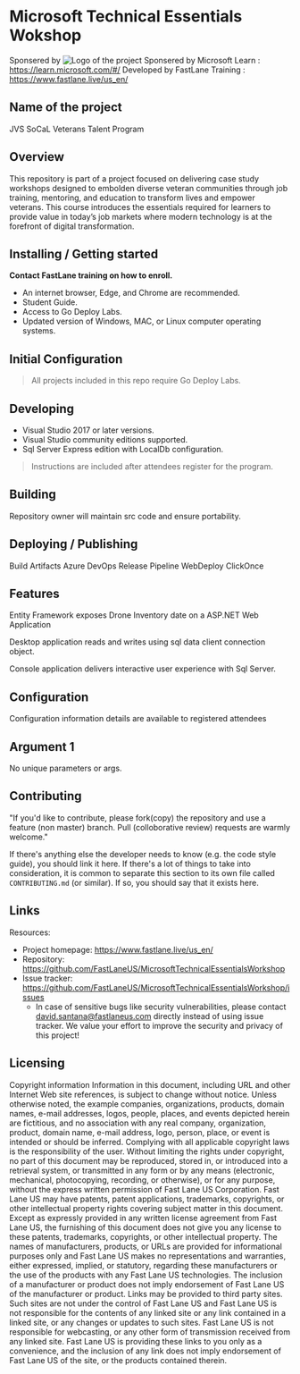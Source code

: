 # Microsoft Technical Essentials Wokshop
Sponsered by ![Logo of the project](https://biz.prlog.org/JVSSoCal/logo.jpg)
Sponsered by Microsoft Learn : https://learn.microsoft.com/#/
Developed by FastLane Training : https://www.fastlane.live/us_en/


## Name of the project
JVS SoCaL Veterans Talent Program

## Overview
This repository is part of a project focused on delivering case study workshops designed to embolden diverse veteran communities through job training, mentoring, and education to transform lives and empower veterans. This course introduces the essentials required for learners to provide value in today’s job markets where modern technology is at the forefront of digital transformation.

## Installing / Getting started

**Contact FastLane training on how to enroll.**
- An internet browser, Edge, and Chrome are recommended.
- Student Guide.
- Access to Go Deploy Labs.
- Updated version of Windows, MAC, or Linux computer operating systems.

## Initial Configuration

> All projects included in this repo require Go Deploy Labs.

## Developing

- Visual Studio 2017 or later versions.
- Visual Studio community editions supported.
- Sql Server Express edition with LocalDb configuration.


> Instructions are included after attendees register for the program.

## Building

Repository owner will maintain src code and ensure portability.

## Deploying / Publishing

Build Artifacts
Azure DevOps Release Pipeline
WebDeploy
ClickOnce

## Features

Entity Framework exposes Drone Inventory date on a ASP.NET Web Application

Desktop application reads and writes using sql data client connection object.

Console application delivers interactive user experience with Sql Server.

## Configuration

Configuration information details are available to registered attendees

## Argument 1
No unique parameters or args.


## Contributing

"If you'd like to contribute, please fork(copy) the repository and use a feature (non master)
branch. Pull (colloborative review) requests are warmly welcome."

If there's anything else the developer needs to know (e.g. the code style
guide), you should link it here. If there's a lot of things to take into
consideration, it is common to separate this section to its own file called
`CONTRIBUTING.md` (or similar). If so, you should say that it exists here.

## Links

Resources:

- Project homepage: https://www.fastlane.live/us_en/
- Repository: https://github.com/FastLaneUS/MicrosoftTechnicalEssentialsWorkshop
- Issue tracker: https://github.com/FastLaneUS/MicrosoftTechnicalEssentialsWorkshop/issues
  - In case of sensitive bugs like security vulnerabilities, please contact
    david.santana@fastlaneus.com directly instead of using issue tracker. We value your effort
    to improve the security and privacy of this project!


## Licensing
Copyright information
Information in this document, including URL and other Internet Web site references, is subject to change without notice. Unless otherwise noted, the example companies, organizations, products, domain names, e-mail addresses, logos, people, places, and events depicted herein are fictitious, and no association with any real company, organization, product, domain name, e-mail address, logo, person, place, or event is intended or should be inferred. Complying with all applicable copyright laws is the responsibility of the user. Without limiting the rights under copyright, no part of this document may be reproduced, stored in, or introduced into a retrieval system, or transmitted in any form or by any means (electronic, mechanical, photocopying, recording, or otherwise), or for any purpose, without the express written permission of Fast Lane US Corporation.
Fast Lane US may have patents, patent applications, trademarks, copyrights, or other intellectual property rights covering subject matter in this document. Except as expressly provided in any written license agreement from Fast Lane US, the furnishing of this document does not give you any license to these patents, trademarks, copyrights, or other intellectual property.
The names of manufacturers, products, or URLs are provided for informational purposes only and Fast Lane US makes no representations and warranties, either expressed, implied, or statutory, regarding these manufacturers or the use of the products with any Fast Lane US technologies. The inclusion of a manufacturer or product does not imply endorsement of Fast Lane US of the manufacturer or product. Links may be provided to third party sites. Such sites are not under the control of Fast Lane US and Fast Lane US is not responsible for the contents of any linked site or any link contained in a linked site, or any changes or updates to such sites. Fast Lane US is not responsible for webcasting, or any other form of transmission received from any linked site. Fast Lane US is providing these links to you only as a convenience, and the inclusion of any link does not imply endorsement of Fast Lane US of the site, or the products contained therein.

